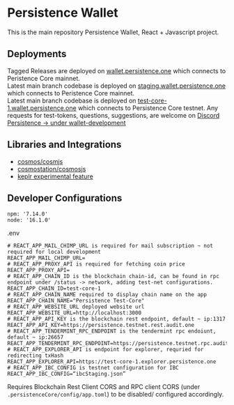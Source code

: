 # Persistence Wallet
This is the main repository Persistence Wallet, React + Javascript project.

## Deployments
Tagged Releases are deployed on [wallet.persistence.one](https://wallet.persistence.one) which connects to Peristence Core mainnet.   
Latest main branch codebase is deployed on [staging.wallet.persistence.one](https://staging.wallet.persistence.one) which connects to Peristence Core mainnet.   
Latest main branch codebase is deployed on [test-core-1.wallet.persistence.one](https://test-core-1.wallet.persistence.one) which connects to Persistence Core testnet.
Any requests for test-tokens, questions, suggestions, are welcome on [Discord Persistence -> under wallet-development](https://discord.gg/s8hBStXjKs)

## Libraries and Integrations   
- [cosmos/cosmjs](https://github.com/cosmos/cosmjs)
- [cosmostation/cosmosjs](https://github.com/cosmostation/cosmosjs)
- [keplr experimental feature](https://github.com/chainapsis/keplr-example)
## Developer Configurations
```
npm: '7.14.0'
node: '16.1.0'
```

.env 
```
# REACT_APP_MAIL_CHIMP_URL is required for mail subscription ~ not required for local development
REACT_APP_MAIL_CHIMP_URL=
# REACT_APP_PROXY_API is required for fetching coin price
REACT_APP_PROXY_API=
# REACT_APP_CHAIN_ID is the blockchain chain-id, can be found in rpc endpoint under /status -> network, adding test-net configurations.
REACT_APP_CHAIN_ID=test-core-1
# REACT_APP_CHAIN_NAME required to display chain name on the app
REACT_APP_CHAIN_NAME="Persistence Test-Core"
# REACT_APP_WEBSITE_URL deployed website url
REACT_APP_WEBSITE_URL=http://localhost:3000
# REACT_APP_API_KEY is the blockchain rest endpoint, default ~ ip:1317
REACT_APP_API_KEY=https://persistence.testnet.rest.audit.one
# REACT_APP_TENDERMINT_RPC_ENDPOINT is the tendermint rpc endoiunt, default ~ ip:26657
REACT_APP_TENDERMINT_RPC_ENDPOINT=https://persistence.testnet.rpc.audit.one
# REACT_APP_EXPLORER_API is endpoint for explorer, requried for redirecting txHash
REACT_APP_EXPLORER_API=https://test-core-1.explorer.persistence.one
# REACT_APP_IBC_CONFIG is testnet configuration for IBC 
REACT_APP_IBC_CONFIG=“ibcStaging.json”
```
Requires Blockchain Rest Client CORS and RPC client CORS (under `.persistenceCore/config/app.toml`) to be disabled/ configured accordingly.
